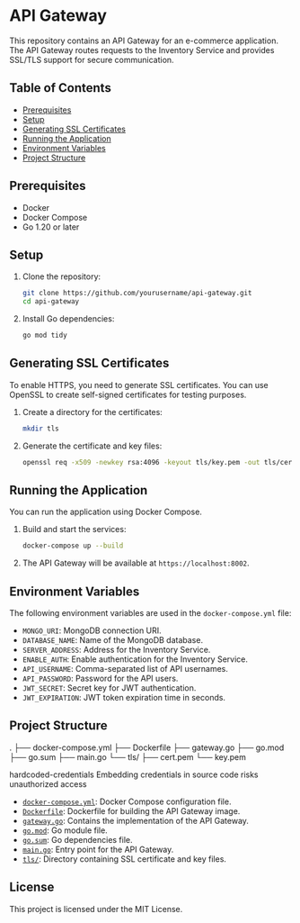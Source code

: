 # API Gateway

This repository contains an API Gateway for an e-commerce application. The API Gateway routes requests to the Inventory Service and provides SSL/TLS support for secure communication.

## Table of Contents

- [Prerequisites](#prerequisites)
- [Setup](#setup)
- [Generating SSL Certificates](#generating-ssl-certificates)
- [Running the Application](#running-the-application)
- [Environment Variables](#environment-variables)
- [Project Structure](#project-structure)

## Prerequisites

- Docker
- Docker Compose
- Go 1.20 or later

## Setup

1. Clone the repository:

    ```sh
    git clone https://github.com/yourusername/api-gateway.git
    cd api-gateway
    ```

2. Install Go dependencies:

    ```sh
    go mod tidy
    ```

## Generating SSL Certificates

To enable HTTPS, you need to generate SSL certificates. You can use OpenSSL to create self-signed certificates for testing purposes.

1. Create a directory for the certificates:

    ```sh
    mkdir tls
    ```

2. Generate the certificate and key files:

    ```sh
    openssl req -x509 -newkey rsa:4096 -keyout tls/key.pem -out tls/cert.pem -days 365 -nodes -subj "/CN=localhost"
    ```

## Running the Application

You can run the application using Docker Compose.

1. Build and start the services:

    ```sh
    docker-compose up --build
    ```

2. The API Gateway will be available at `https://localhost:8002`.

## Environment Variables

The following environment variables are used in the `docker-compose.yml` file:

- `MONGO_URI`: MongoDB connection URI.
- `DATABASE_NAME`: Name of the MongoDB database.
- `SERVER_ADDRESS`: Address for the Inventory Service.
- `ENABLE_AUTH`: Enable authentication for the Inventory Service.
- `API_USERNAME`: Comma-separated list of API usernames.
- `API_PASSWORD`: Password for the API users.
- `JWT_SECRET`: Secret key for JWT authentication.
- `JWT_EXPIRATION`: JWT token expiration time in seconds.

## Project Structure

. ├── docker-compose.yml ├── Dockerfile ├── gateway.go ├── go.mod ├── go.sum ├── main.go └── tls/ ├── cert.pem └── key.pem


hardcoded-credentials Embedding credentials in source code risks unauthorized access

- [`docker-compose.yml`](command:_github.copilot.openRelativePath?%5B%7B%22scheme%22%3A%22file%22%2C%22authority%22%3A%22%22%2C%22path%22%3A%22%2FUsers%2Fdani.rosyadi_1%2FDocuments%2Fupworks%2Fecommerce%2Fapi-gateways%2Fdocker-compose.yml%22%2C%22query%22%3A%22%22%2C%22fragment%22%3A%22%22%7D%2C%22ffdcf805-415a-49f8-87b9-41e2874e5fea%22%5D "/Users/dani.rosyadi_1/Documents/upworks/ecommerce/api-gateways/docker-compose.yml"): Docker Compose configuration file.
- [`Dockerfile`](command:_github.copilot.openRelativePath?%5B%7B%22scheme%22%3A%22file%22%2C%22authority%22%3A%22%22%2C%22path%22%3A%22%2FUsers%2Fdani.rosyadi_1%2FDocuments%2Fupworks%2Fecommerce%2Fapi-gateways%2FDockerfile%22%2C%22query%22%3A%22%22%2C%22fragment%22%3A%22%22%7D%2C%22ffdcf805-415a-49f8-87b9-41e2874e5fea%22%5D "/Users/dani.rosyadi_1/Documents/upworks/ecommerce/api-gateways/Dockerfile"): Dockerfile for building the API Gateway image.
- [`gateway.go`](command:_github.copilot.openRelativePath?%5B%7B%22scheme%22%3A%22file%22%2C%22authority%22%3A%22%22%2C%22path%22%3A%22%2FUsers%2Fdani.rosyadi_1%2FDocuments%2Fupworks%2Fecommerce%2Fapi-gateways%2Fgateway.go%22%2C%22query%22%3A%22%22%2C%22fragment%22%3A%22%22%7D%2C%22ffdcf805-415a-49f8-87b9-41e2874e5fea%22%5D "/Users/dani.rosyadi_1/Documents/upworks/ecommerce/api-gateways/gateway.go"): Contains the implementation of the API Gateway.
- [`go.mod`](command:_github.copilot.openRelativePath?%5B%7B%22scheme%22%3A%22file%22%2C%22authority%22%3A%22%22%2C%22path%22%3A%22%2FUsers%2Fdani.rosyadi_1%2FDocuments%2Fupworks%2Fecommerce%2Fapi-gateways%2Fgo.mod%22%2C%22query%22%3A%22%22%2C%22fragment%22%3A%22%22%7D%2C%22ffdcf805-415a-49f8-87b9-41e2874e5fea%22%5D "/Users/dani.rosyadi_1/Documents/upworks/ecommerce/api-gateways/go.mod"): Go module file.
- [`go.sum`](command:_github.copilot.openRelativePath?%5B%7B%22scheme%22%3A%22file%22%2C%22authority%22%3A%22%22%2C%22path%22%3A%22%2FUsers%2Fdani.rosyadi_1%2FDocuments%2Fupworks%2Fecommerce%2Fapi-gateways%2Fgo.sum%22%2C%22query%22%3A%22%22%2C%22fragment%22%3A%22%22%7D%2C%22ffdcf805-415a-49f8-87b9-41e2874e5fea%22%5D "/Users/dani.rosyadi_1/Documents/upworks/ecommerce/api-gateways/go.sum"): Go dependencies file.
- [`main.go`](command:_github.copilot.openRelativePath?%5B%7B%22scheme%22%3A%22file%22%2C%22authority%22%3A%22%22%2C%22path%22%3A%22%2FUsers%2Fdani.rosyadi_1%2FDocuments%2Fupworks%2Fecommerce%2Fapi-gateways%2Fmain.go%22%2C%22query%22%3A%22%22%2C%22fragment%22%3A%22%22%7D%2C%22ffdcf805-415a-49f8-87b9-41e2874e5fea%22%5D "/Users/dani.rosyadi_1/Documents/upworks/ecommerce/api-gateways/main.go"): Entry point for the API Gateway.
- [`tls/`](command:_github.copilot.openRelativePath?%5B%7B%22scheme%22%3A%22file%22%2C%22authority%22%3A%22%22%2C%22path%22%3A%22%2FUsers%2Fdani.rosyadi_1%2FDocuments%2Fupworks%2Fecommerce%2Fapi-gateways%2Ftls%2F%22%2C%22query%22%3A%22%22%2C%22fragment%22%3A%22%22%7D%2C%22ffdcf805-415a-49f8-87b9-41e2874e5fea%22%5D "/Users/dani.rosyadi_1/Documents/upworks/ecommerce/api-gateways/tls/"): Directory containing SSL certificate and key files.

## License

This project is licensed under the MIT License.